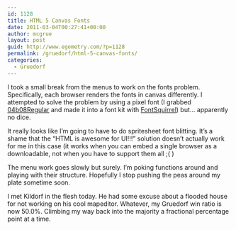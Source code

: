 ```yaml
---
id: 1128
title: HTML 5 Canvas Fonts
date: 2011-03-04T00:27:41+00:00
author: mcgrue
layout: post
guid: http://www.egometry.com/?p=1128
permalink: /gruedorf/html-5-canvas-fonts/
categories:
  - Gruedorf
---
```

I took a small break from the menus to work on the fonts problem. Specifically, each browser renders the fonts in canvas differently. I attempted to solve the problem by using a pixel font (I grabbed <a href=http://dsg4.com/04/extra/bitmap/>04b08Regular</a> and made it into a font kit with <a href=www.fontsquirrel.com>FontSquirrel</a>) but&#8230; apparently no dice.

It really looks like I&#8217;m going to have to do spritesheet font blitting. It&#8217;s a shame that the &#8220;HTML is awesome for UI!!!&#8221; solution doesn&#8217;t actually work for me in this case (it works when you can embed a single browser as a downloadable, not when you have to support them all ;( )

The menu work goes slowly but surely. I&#8217;m poking functions around and playing with their structure. Hopefully I stop pushing the peas around my plate sometime soon.

I met Kildorf in the flesh today. He had some excuse about a flooded house for not working on his cool mapeditor. Whatever, my Gruedorf win ratio is now 50.0%. Climbing my way back into the majority a fractional percentage point at a time.